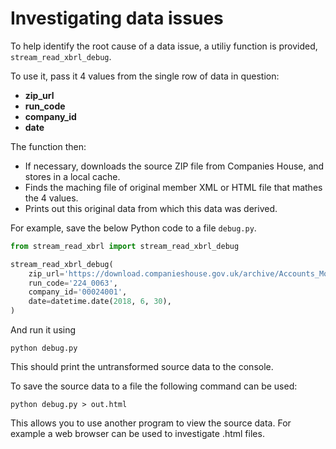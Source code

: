 # Investigating data issues

To help identify the root cause of a data issue, a utiliy function is provided, `stream_read_xbrl_debug`.

To use it, pass it 4 values from the single row of data in question:

- **zip_url**
- **run_code**
- **company_id**
- **date**

The function then:

- If necessary, downloads the source ZIP file from Companies House, and stores in a local cache.
- Finds the maching file of original member XML or HTML file that mathes the 4 values.
- Prints out this original data from which this data was derived.

For example, save the below Python code to a file `debug.py`.

```python
from stream_read_xbrl import stream_read_xbrl_debug

stream_read_xbrl_debug(
    zip_url='https://download.companieshouse.gov.uk/archive/Accounts_Monthly_Data-February2019.zip',
    run_code='224_0063',
    company_id='00024001',
    date=datetime.date(2018, 6, 30),
)
```

And run it using
```shell
python debug.py
```

This should print the untransformed source data to the console.

To save the source data to a file the following command can be used:

```shell
python debug.py > out.html
```

This allows you to use another program to view the source data. For example a web browser can be used to investigate .html files.
